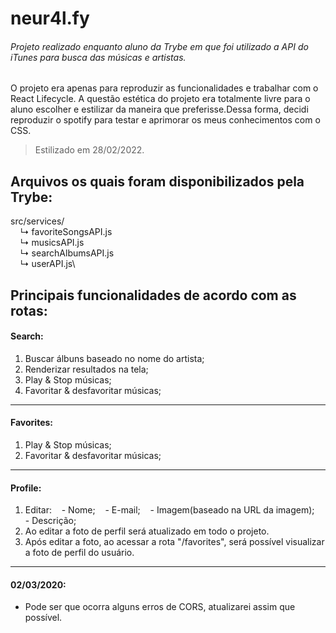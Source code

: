 # neur4l.fy

###### Projeto realizado enquanto aluno da Trybe em que foi utilizado a API do iTunes para busca das músicas e artistas.

O projeto era apenas para reproduzir as funcionalidades e trabalhar com o React Lifecycle. A questão estética do projeto era totalmente livre para o aluno escolher e estilizar da maneira que preferisse.Dessa forma, decidi reproduzir o spotify para testar e aprimorar os meus conhecimentos com o CSS.

> Estilizado em 28/02/2022.

## Arquivos os quais foram disponibilizados pela Trybe:
src/services/\
&nbsp;&nbsp;&nbsp; ↳ favoriteSongsAPI.js\
&nbsp;&nbsp;&nbsp; ↳ musicsAPI.js\
&nbsp;&nbsp;&nbsp; ↳ searchAlbumsAPI.js\
&nbsp;&nbsp;&nbsp; ↳ userAPI.js\

## Principais funcionalidades de acordo com as rotas:

#### Search:

1. Buscar álbuns baseado no nome do artista;
2. Renderizar resultados na tela;
3. Play & Stop músicas;
4. Favoritar & desfavoritar músicas;

___

#### Favorites:

1. Play & Stop músicas;
2. Favoritar & desfavoritar músicas;

___

#### Profile:

1. Editar:
&nbsp;&nbsp; - Nome;
&nbsp;&nbsp; - E-mail;
&nbsp;&nbsp; - Imagem(baseado na URL da imagem);
&nbsp;&nbsp; - Descrição;
2. Ao editar a foto de perfil será atualizado em todo o projeto.
3. Após editar a foto, ao acessar a rota "/favorites", será possível visualizar a foto de perfil do usuário. 

---

#### 02/03/2020:

- Pode ser que ocorra alguns erros de CORS, atualizarei assim que possível.
